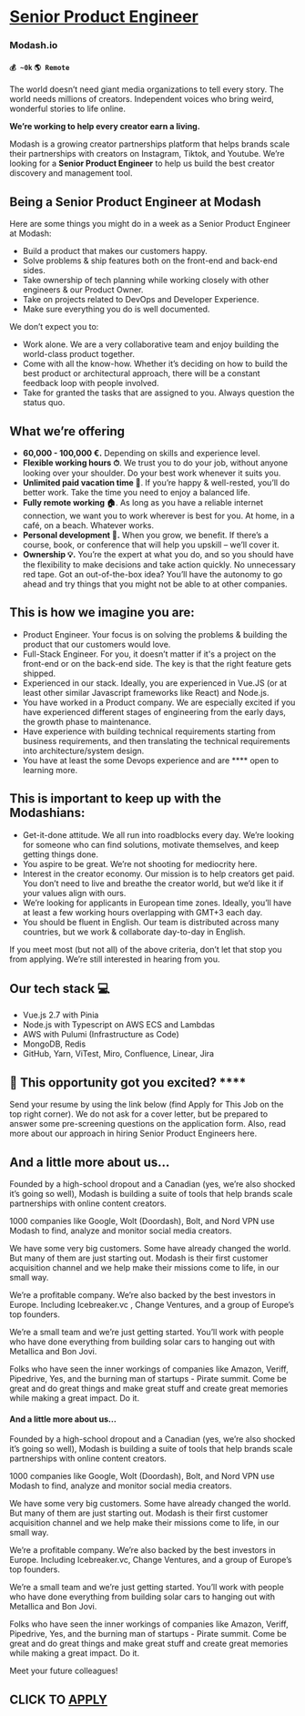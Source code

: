 # [Senior Product Engineer](https://www.remotewlb.com/apply/senior-product-engineer-34432)  
### Modash.io  
#### `💰 ~0k` `🌎 Remote`  

The world doesn’t need giant media organizations to tell every story. The world needs millions of creators. Independent voices who bring weird, wonderful stories to life online.

**We’re working to help every creator earn a living.**

Modash is a growing creator partnerships platform that helps brands scale their partnerships with creators on Instagram, Tiktok, and Youtube. We’re looking for a **Senior Product Engineer** to help us build the best creator discovery and management tool.

## Being a Senior Product Engineer at Modash

Here are some things you might do in a week as a Senior Product Engineer at Modash:

  * Build a product that makes our customers happy.
  * Solve problems & ship features both on the front-end and back-end sides.
  * Take ownership of tech planning while working closely with other engineers & our Product Owner. 
  * Take on projects related to DevOps and Developer Experience.
  * Make sure everything you do is well documented.

We don’t expect you to:

  * Work alone. We are a very collaborative team and enjoy building the world-class product together.
  * Come with all the know-how. Whether it’s deciding on how to build the best product or architectural approach, there will be a constant feedback loop with people involved. 
  * Take for granted the tasks that are assigned to you. Always question the status quo.

## What we’re offering

  *  **60,000 - 100,000 €.** Depending on skills and experience level.
  *  **Flexible working hours ⏱**. We trust you to do your job, without anyone looking over your shoulder. Do your best work whenever it suits you.
  *  **Unlimited paid vacation time 🌴**. If you’re happy & well-rested, you’ll do better work. Take the time you need to enjoy a balanced life.
  *  **Fully remote working 🏠**. As long as you have a reliable internet connection, we want you to work wherever is best for you. At home, in a café, on a beach. Whatever works.
  *  **Personal development 🧠.** When you grow, we benefit. If there’s a course, book, or conference that will help you upskill – we’ll cover it.
  *  **Ownership 💡.** You’re the expert at what you do, and so you should have the flexibility to make decisions and take action quickly. No unnecessary red tape. Got an out-of-the-box idea? You’ll have the autonomy to go ahead and try things that you might not be able to at other companies.

## This is how we imagine you are:

  * Product Engineer. Your focus is on solving the problems & building the product that our customers would love. 
  * Full-Stack Engineer. For you, it doesn’t matter if it's a project on the front-end or on the back-end side. The key is that the right feature gets shipped. 
  * Experienced in our stack. Ideally, you are experienced in Vue.JS (or at least other similar Javascript frameworks like React) and Node.js. 
  * You have worked in a Product company. We are especially excited if you have experienced different stages of engineering from the early days, the growth phase to maintenance.
  * Have experience with building technical requirements starting from business requirements, and then translating the technical requirements into architecture/system design.
  * You have at least the some Devops experience and are **** open to learning more.

## This is important to keep up with the Modashians:

  * Get-it-done attitude. We all run into roadblocks every day. We’re looking for someone who can find solutions, motivate themselves, and keep getting things done.
  * You aspire to be great. We’re not shooting for mediocrity here.
  * Interest in the creator economy. Our mission is to help creators get paid. You don’t need to live and breathe the creator world, but we’d like it if your values align with ours.
  * We’re looking for applicants in European time zones. Ideally, you’ll have at least a few working hours overlapping with GMT+3 each day.
  * You should be fluent in English. Our team is distributed across many countries, but we work & collaborate day-to-day in English.

If you meet most (but not all) of the above criteria, don’t let that stop you from applying. We’re still interested in hearing from you.

## Our tech stack 💻

  * Vue.js 2.7 with Pinia
  * Node.js with Typescript on AWS ECS and Lambdas
  * AWS with Pulumi (Infrastructure as Code)
  * MongoDB, Redis
  * GitHub, Yarn, ViTest, Miro, Confluence, Linear, Jira

## 🚀 This opportunity got you excited? ****

Send your resume by using the link below (find Apply for This Job on the top right corner). We do not ask for a cover letter, but be prepared to answer some pre-screening questions on the application form. Also, read more about our approach in hiring Senior Product Engineers here.

##  **And a little more about us...**

Founded by a high-school dropout and a Canadian (yes, we’re also shocked it’s going so well), Modash is building a suite of tools that help brands scale partnerships with online content creators.

1000 companies like Google, Wolt (Doordash), Bolt, and Nord VPN use Modash to find, analyze and monitor social media creators.

We have some very big customers. Some have already changed the world. But many of them are just starting out. Modash is their first customer acquisition channel and we help make their missions come to life, in our small way.

We’re a profitable company. We’re also backed by the best investors in Europe. Including Icebreaker.vc , Change Ventures, and a group of Europe’s top founders.

We’re a small team and we’re just getting started. You’ll work with people who have done everything from building solar cars to hanging out with Metallica and Bon Jovi.

Folks who have seen the inner workings of companies like Amazon, Veriff, Pipedrive, Yes, and the burning man of startups - Pirate summit. Come be great and do great things and make great stuff and create great memories while making a great impact. Do it.

#### And a little more about us...

Founded by a high-school dropout and a Canadian (yes, we’re also shocked it’s going so well), Modash is building a suite of tools that help brands scale partnerships with online content creators.  
  
1000 companies like Google, Wolt (Doordash), Bolt, and Nord VPN use Modash to find, analyze and monitor social media creators.  
  
We have some very big customers. Some have already changed the world. But many of them are just starting out. Modash is their first customer acquisition channel and we help make their missions come to life, in our small way.  
  
We’re a profitable company. We’re also backed by the best investors in Europe. Including Icebreaker.vc, Change Ventures, and a group of Europe’s top founders.  
  
We’re a small team and we’re just getting started. You’ll work with people who have done everything from building solar cars to hanging out with Metallica and Bon Jovi.  
  
Folks who have seen the inner workings of companies like Amazon, Veriff, Pipedrive, Yes, and the burning man of startups - Pirate summit. Come be great and do great things and make great stuff and create great memories while making a great impact. Do it.  

Meet your future colleagues!

  
## CLICK TO [APPLY](https://www.remotewlb.com/apply/senior-product-engineer-34432)

